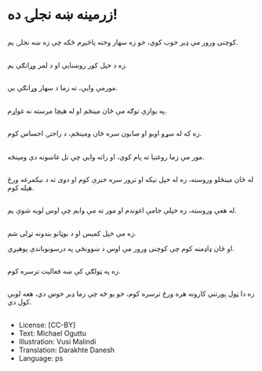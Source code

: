 # زرمينه ښه نجلۍ ده!

##
کوچنی ورور مې ډير خوب کوي، خو زه سهار وخته پاڅيږم ځکه چې زه ښه نجلۍ یم.

##
زه د خپل کور روښنايي او د لمر وړانګې يم.

##
مورمې وایې، ته زما د سهار وړانګې یې.

##
په یوازې توګه مې ځان مینځم او له هېچا مرسته نه غواړم.

##
زه که له سړو اوبو او صابون سره ځان ومینځم، د راحتۍ احساس کوم.

##
مور مې زما روغتیا ته پام کوي، او راته وايي چې تل غاښونه دې ومینځه.

##
له ځان مینځلو وروسته، زه له خپل نيکه او ترور سره خبرې کوم او دوی ته د نیکمرغه ورځ هیله کوم.

##
له هغې وروسته، زه خپلې جامې اغوندم او مور ته مې وایم چې اوس لویه شوې یم.

##
زه مې خپل کمیس او د بوټانو بندونه تړلی شم.

او ځان ډاډمنه کوم چې کوچنى ورور مې اوس د ښوونځي په درسونوباندې پوهېږي.

##
زه په ټولګي کې ښه فعالیت ترسره کوم.

##
زه دا ټول پورتني کارونه هره ورځ ترسره کوم، خو یو څه چې زما ډير خوښ دي، هغه لوبې کول دي.

##
* License: [CC-BY]
* Text: Michael Oguttu
* Illustration: Vusi Malindi
* Translation: Darakhte Danesh
* Language: ps
